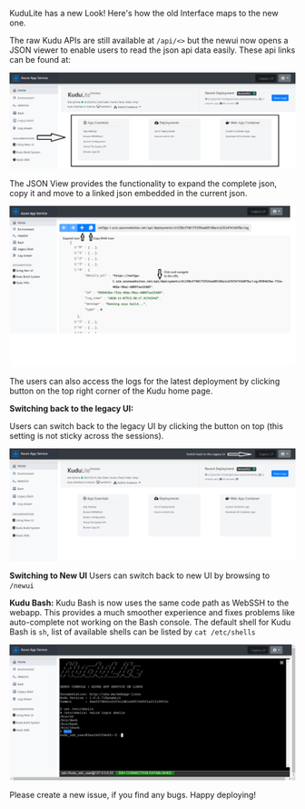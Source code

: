 KuduLite has a new Look! Here's how the old Interface maps to the new one.

The raw Kudu APIs are still available at `/api/<>` but the newui now opens a JSON viewer to enable users to read the json api data easily. These api links can be found at:

![API Links in newui](./images/apis-newui.png)

The JSON View provides the functionality to expand the complete json, copy it and move to a linked json embedded in the current json.

![Options in JSON View](./images/jsonview-newui.png)

The users can also access the logs for the latest deployment by clicking button on the top right corner of the Kudu home page.

**Switching back to the legacy UI:**

Users can switch back to the legacy UI by clicking the button on top (this setting is not sticky across the sessions).

![Switching back to Legacy UI](./images/legacyui-newui.png)

**Switching to New UI**
Users can switch back to new UI by browsing to `/newui`


**Kudu Bash:**
Kudu Bash is now uses the same code path as WebSSH to the webapp. This provides a much smoother experience and fixes problems like auto-complete not working on the Bash console. The default shell for Kudu Bash is `sh`, list of available shells can be listed by `cat /etc/shells`

![New Kudu Bash](./images/bash-newui.png)

Please create a new issue, if you find any bugs. Happy deploying!